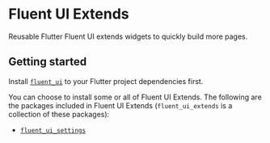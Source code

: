 # Fluent UI Extends

Reusable Flutter Fluent UI extends widgets to quickly build more pages.

## Getting started

Install [`fluent_ui`](https://pub.dev/packages/fluent_ui) to your Flutter project dependencies first.

You can choose to install some or all of Fluent UI Extends. The following are the packages included in Fluent UI Extends (`fluent_ui_extends` is a collection of these packages):

- [`fluent_ui_settings`](https://pub.dev/packages/fluent_ui_settings)
